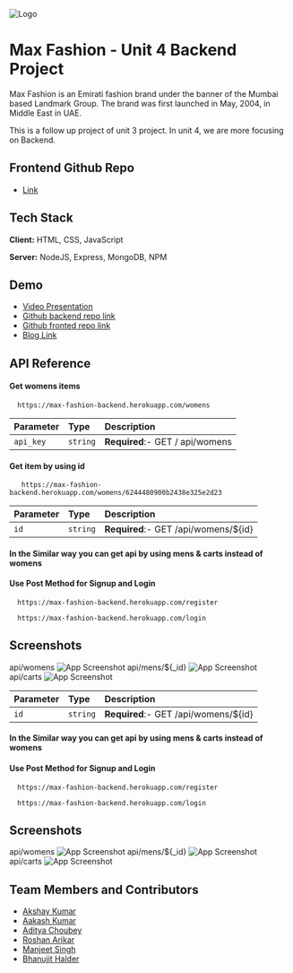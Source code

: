 
![Logo](https://upload.wikimedia.org/wikipedia/commons/b/b0/Logo_of_Max_Fashion_and_Accessories%2C_March_2018.png)



<!-- ![Logo](https://upload.wikimedia.org/wikipedia/commons/b/b0/Logo_of_Max_Fashion_and_Accessories%2C_March_2018.png) -->


# Max Fashion - Unit 4 Backend Project

Max Fashion is an Emirati fashion brand under the banner of the Mumbai based Landmark Group. The brand was first launched in May, 2004, in Middle East in UAE.

This is a follow up project of unit 3 project. In unit 4, we are more focusing on Backend.

## Frontend Github Repo
- [Link](https://github.com/Aakashvani/MaxFashion-Clone)




## Tech Stack

**Client:** HTML, CSS, JavaScript

**Server:** NodeJS, Express, MongoDB, NPM


## Demo

- [Video Presentation](https://drive.google.com/file/d/1yJRRwawuQnKej5v2OvwAiMqNUclnEVth/view?usp=sharing)
- [Github backend repo link](https://github.com/Aakashvani/MaxFashion-Backend)
- [Github fronted repo link](https://github.com/Aakashvani/MaxFashion-Clone)
- [Blog Link](https://github.com/Aakashvani)


## API Reference

#### Get womens items

```http
  https://max-fashion-backend.herokuapp.com/womens
```

| Parameter | Type     | Description                |
| :-------- | :------- | :------------------------- |
| `api_key` | `string` | **Required**:- GET / api/womens |

#### Get item by using id

```http
   https://max-fashion-backend.herokuapp.com/womens/6244480900b2438e325e2d23
```


| Parameter | Type     | Description                       |
| :-------- | :------- | :-------------------------------- |
| `id`      | `string` | **Required**:- GET /api/womens/${id}  |

#### In the Similar way you can get api by using mens & carts instead of womens

#### Use Post Method for Signup and Login

```http
  https://max-fashion-backend.herokuapp.com/register
```
```http
  https://max-fashion-backend.herokuapp.com/login
```




## Screenshots

 api/womens
![App Screenshot](https://www.linkpicture.com/q/womens-API.png)
api/mens/${_id}
![App Screenshot](https://www.linkpicture.com/q/mensID.png)
api/carts
![App Screenshot](https://www.linkpicture.com/q/carts-API.png)



| Parameter | Type     | Description                       |
| :-------- | :------- | :-------------------------------- |
| `id`      | `string` | **Required**:- GET /api/womens/${id}  |

#### In the Similar way you can get api by using mens & carts instead of womens

#### Use Post Method for Signup and Login

```http
  https://max-fashion-backend.herokuapp.com/register
```
```http
  https://max-fashion-backend.herokuapp.com/login
```




## Screenshots

 api/womens
![App Screenshot](https://www.linkpicture.com/q/womens-API.png)
api/mens/${_id}
![App Screenshot](https://www.linkpicture.com/q/mensID.png)
api/carts
![App Screenshot](https://www.linkpicture.com/q/carts-API.png)


## Team Members and Contributors

- [Akshay Kumar](https://github.com/Akshay-Singh-Rajput)
- [Aakash Kumar](https://github.com/Aakashvani)
- [Aditya Choubey](https://github.com/Aadi0706)
- [Roshan Arikar ](https://github.com/roshanarikar)
- [Manjeet Singh](https://github.com/manjeetsingh100001)
- [Bhanujit Halder](https://github.com/Bhanujit)



